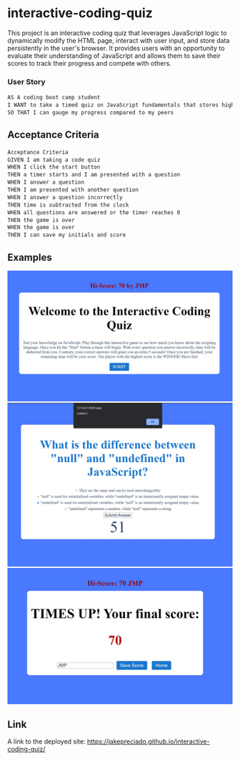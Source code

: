 # interactive-coding-quiz
This project is an interactive coding quiz that leverages JavaScript logic to dynamically modify the HTML page, interact with user input, and store data persistently in the user's browser. It provides users with an opportunity to evaluate their understanding of JavaScript and allows them to save their scores to track their progress and compete with others.

### User Story
```md
AS A coding boot camp student
I WANT to take a timed quiz on JavaScript fundamentals that stores high scores
SO THAT I can gauge my progress compared to my peers
```

## Acceptance Criteria
```md
Acceptance Criteria
GIVEN I am taking a code quiz
WHEN I click the start button
THEN a timer starts and I am presented with a question
WHEN I answer a question
THEN I am presented with another question
WHEN I answer a question incorrectly
THEN time is subtracted from the clock
WHEN all questions are answered or the timer reaches 0
THEN the game is over
WHEN the game is over
THEN I can save my initials and score
```
## Examples

<img src="./assets/images/home-page.jpg" alt="quiz homepage">

<img src="./assets/images/answer-feedback.jpg" alt="quiz homepage">

<img src="./assets/images/saved-score.jpg" alt="quiz homepage">

## Link

A link to the deployed site: https://jakepreciado.github.io/interactive-coding-quiz/
